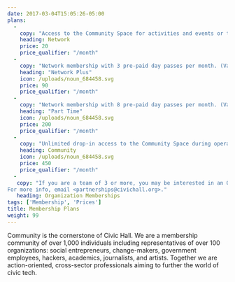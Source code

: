 ```yaml
---
date: 2017-03-04T15:05:26-05:00
plans:
  -
    copy: "Access to the Community Space for activities and events or through the purchase of day passes at $35 each."    
    heading: Network
    price: 20
    price_qualifier: "/month"
  -
    copy: "Network membership with 3 pre-paid day passes per month. (Value: $125)"
    heading: "Network Plus"
    icon: /uploads/noun_684458.svg
    price: 90
    price_qualifier: "/month"
  -
    copy: "Network membership with 8 pre-paid day passes per month. (Value: $300)"
    heading: "Part Time"
    icon: /uploads/noun_684458.svg
    price: 200
    price_qualifier: "/month"
  -
    copy: "Unlimited drop-in access to the Community Space during operating hours."
    heading: Community
    icon: /uploads/noun_684458.svg
    price: 450
    price_qualifier: "/month"
  -
   copy: "If you are a team of 3 or more, you may be interested in an Organization Membership plan.
For more info, email <partnerships@civichall.org>."
   heading: Organization Memberships
tags: ['Membership', 'Prices']
title: Membership Plans
weight: 99
---
```

Community is the cornerstone of Civic Hall. We are a membership community of over 1,000 individuals including representatives of over 100 organizations: social entrepreneurs, change-makers, government employees, hackers, academics, journalists, and artists. Together we are action-oriented, cross-sector professionals aiming to further the world of civic tech.
